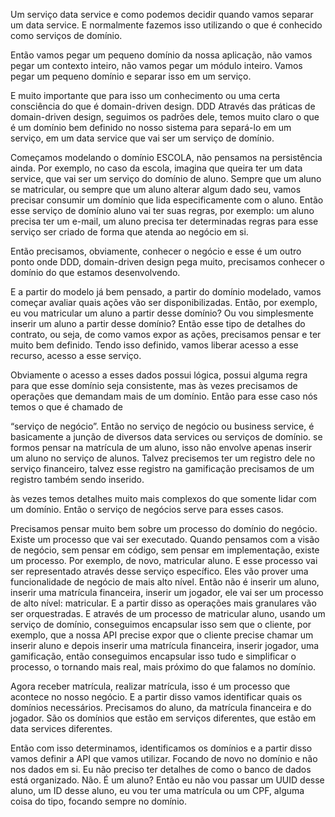 Um serviço data service e como podemos decidir quando vamos separar um data service.
E normalmente fazemos isso utilizando o que é conhecido como serviços de domínio.

Então vamos pegar um pequeno domínio da nossa aplicação, não vamos pegar um contexto inteiro, não vamos pegar um módulo inteiro. Vamos pegar um pequeno domínio e separar isso em um serviço.

E muito importante  que para isso um conhecimento ou uma certa consciência do que é domain-driven design. DDD
Através das práticas de domain-driven design, seguimos os padrões dele, temos muito claro o que é um domínio bem definido no nosso sistema para separá-lo em um serviço, em um data service que vai ser um serviço de domínio.

Começamos modelando o domínio ESCOLA, não pensamos na persistência ainda. Por exemplo, no caso da escola, imagina que  queira ter um data service, que vai ser um serviço do domínio de aluno.
 Sempre que um aluno se matricular, ou sempre que um aluno alterar algum dado seu, vamos precisar consumir um domínio que lida especificamente com o aluno. Então esse serviço de domínio aluno vai ter suas regras, por exemplo: um aluno precisa ter um e-mail, um aluno precisa ter determinadas regras para esse serviço ser criado de forma que atenda ao negócio em si.

 Então precisamos, obviamente, conhecer o negócio e esse é um outro ponto onde DDD, domain-driven design pega muito, precisamos conhecer o domínio do que estamos desenvolvendo.

 E a partir do modelo já bem pensado, a partir do domínio modelado, vamos começar avaliar quais ações vão ser disponibilizadas. Então, por exemplo, eu vou matricular um aluno a partir desse domínio? Ou vou simplesmente inserir um aluno a partir desse domínio?
 Então esse tipo de detalhes do contrato, ou seja, de como vamos expor as ações, precisamos pensar e ter muito bem definido. Tendo isso definido, vamos liberar acesso a esse recurso, acesso a esse serviço.

Obviamente o acesso a esses dados possui lógica, possui alguma regra para que esse domínio seja consistente, mas às vezes precisamos de operações que demandam mais de um domínio.
 Então para esse caso nós temos o que é chamado de

 “serviço de negócio”.
 Então no serviço de negócio ou business service, é basicamente a junção de diversos data services ou serviços de domínio.
 se formos pensar na matrícula de um aluno, isso não envolve apenas inserir um aluno no serviço de alunos. Talvez precisemos ter um registro dele no serviço financeiro, talvez esse registro na gamificação precisamos de um registro também sendo inserido.

 às vezes temos detalhes muito mais complexos do que somente lidar com um domínio. Então o serviço de negócios serve para esses casos.

 Precisamos pensar muito bem sobre um processo do domínio do negócio. Existe um processo que vai ser executado. Quando pensamos com a visão de negócio, sem pensar em código, sem pensar em implementação, existe um processo. Por exemplo, de novo, matricular aluno.
 E esse processo vai ser representado através desse serviço específico. Eles vão prover uma funcionalidade de negócio de mais alto nível. Então não é inserir um aluno, inserir uma matrícula financeira, inserir um jogador, ele vai ser um processo de alto nível: matricular. E a partir disso as operações mais granulares vão ser orquestradas.
 E através de um processo de matricular aluno, usando um serviço de domínio, conseguimos encapsular isso sem que o cliente, por exemplo, que a nossa API precise expor que o cliente precise chamar um inserir aluno e depois inserir uma matrícula financeira, inserir jogador, uma gamificação, então conseguimos encapsular isso tudo e simplificar o processo, o tornando mais real, mais próximo do que falamos no domínio.

 Agora receber matrícula, realizar matrícula, isso é um processo que acontece no nosso negócio. E a partir disso vamos identificar quais os domínios necessários. Precisamos do aluno, da matrícula financeira e do jogador. São os domínios que estão em serviços diferentes, que estão em data services diferentes.

 Então com isso determinamos, identificamos os domínios e a partir disso vamos definir a API que vamos utilizar. Focando de novo no domínio e não nos dados em si. Eu não preciso ter detalhes de como o banco de dados está organizado. Não. É um aluno? Então eu não vou passar um UUID desse aluno, um ID desse aluno, eu vou ter uma matrícula ou um CPF, alguma coisa do tipo, focando sempre no domínio.


